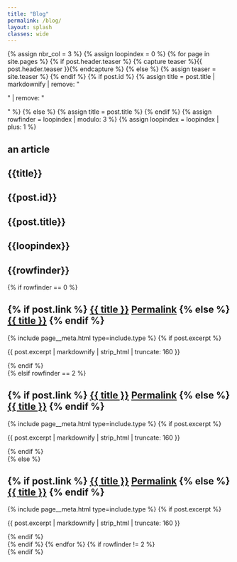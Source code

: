 ```yaml
---
title: "Blog"
permalink: /blog/
layout: splash
classes: wide
---
```





<div class="container">
{% assign nbr_col = 3 %}
{% assign loopindex = 0 %}
{% for page in site.pages %}
  {% if post.header.teaser %}
    {% capture teaser %}{{ post.header.teaser }}{% endcapture %}
  {% else %}
    {% assign teaser = site.teaser %}
  {% endif %}    
  {% if post.id %}
    {% assign title = post.title | markdownify | remove: "<p>" | remove: "</p>" %}
  {% else %}
    {% assign title = post.title %}
  {% endif %}
  {% assign rowfinder = loopindex | modulo: 3 %}
  {% assign loopindex = loopindex | plus: 1 %}
  <h2>an article</h2>
  <h2>{{title}}</h2>
  <h2>{{post.id}}</h2>
  <h2>{{post.title}}</h2>
  <h2>{{loopindex}}</h2>
  <h2>{{rowfinder}}</h2>
  {% if rowfinder == 0 %}
    <div class="row">
      <div class="col-sm-4">
        <article class="archive__item" itemscope itemtype="https://schema.org/CreativeWork"{% if post.locale %} lang="{{ post.locale }}"{% endif %}>
          <div class="archive__item-teaser">
            <img src="{{ teaser | relative_url }}" alt="">
          </div>
          <h2 class="archive__item-title no_toc" itemprop="headline">
            {% if post.link %}
              <a href="{{ post.link }}">{{ title }}</a> <a href="{{ post.url | relative_url }}" rel="permalink"><i class="fas fa-link" aria-hidden="true" title="permalink"></i><span class="sr-only">Permalink</span></a>
            {% else %}
              <a href="{{ post.url | relative_url }}" rel="permalink">{{ title }}</a>
            {% endif %}
          </h2>
          {% include page__meta.html type=include.type %}
          {% if post.excerpt %}<p class="archive__item-excerpt" itemprop="description">{{ post.excerpt | markdownify | strip_html | truncate: 160 }}</p>{% endif %}
        </article>      
      </div>    
  {% elsif rowfinder == 2 %}
    <div class="col-sm-4">
      <article class="archive__item" itemscope itemtype="https://schema.org/CreativeWork"{% if post.locale %} lang="{{ post.locale }}"{% endif %}>
        <div class="archive__item-teaser">
          <img src="{{ teaser | relative_url }}" alt="">
        </div>
        <h2 class="archive__item-title no_toc" itemprop="headline">
          {% if post.link %}
            <a href="{{ post.link }}">{{ title }}</a> <a href="{{ post.url | relative_url }}" rel="permalink"><i class="fas fa-link" aria-hidden="true" title="permalink"></i><span class="sr-only">Permalink</span></a>
          {% else %}
            <a href="{{ post.url | relative_url }}" rel="permalink">{{ title }}</a>
          {% endif %}
        </h2>
        {% include page__meta.html type=include.type %}
        {% if post.excerpt %}<p class="archive__item-excerpt" itemprop="description">{{ post.excerpt | markdownify | strip_html | truncate: 160 }}</p>{% endif %}
      </article>      
    </div>    
    </div>
  {% else %}
    <div class="col-sm-4">
      <article class="archive__item" itemscope itemtype="https://schema.org/CreativeWork"{% if post.locale %} lang="{{ post.locale }}"{% endif %}>
        <div class="archive__item-teaser">
          <img src="{{ teaser | relative_url }}" alt="">
        </div>
        <h2 class="archive__item-title no_toc" itemprop="headline">
          {% if post.link %}
            <a href="{{ post.link }}">{{ title }}</a> <a href="{{ post.url | relative_url }}" rel="permalink"><i class="fas fa-link" aria-hidden="true" title="permalink"></i><span class="sr-only">Permalink</span></a>
          {% else %}
            <a href="{{ post.url | relative_url }}" rel="permalink">{{ title }}</a>
          {% endif %}
        </h2>
        {% include page__meta.html type=include.type %}
        {% if post.excerpt %}<p class="archive__item-excerpt" itemprop="description">{{ post.excerpt | markdownify | strip_html | truncate: 160 }}</p>{% endif %}
      </article>      
    </div>    
  {% endif %}
{% endfor %}
{% if rowfinder != 2 %}
  </div>
{% endif %}
</div>








